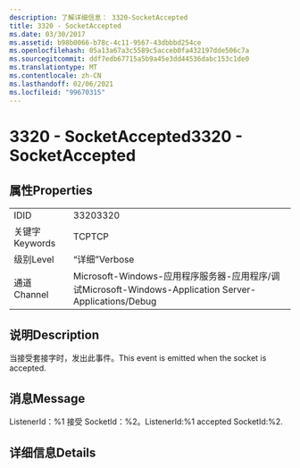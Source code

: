 ```yaml
---
description: 了解详细信息： 3320-SocketAccepted
title: 3320 - SocketAccepted
ms.date: 03/30/2017
ms.assetid: b98b0066-b78c-4c11-9567-43dbbbd254ce
ms.openlocfilehash: 05a13a67a3c5589c5acceb0fa432197dde506c7a
ms.sourcegitcommit: ddf7edb67715a5b9a45e3dd44536dabc153c1de0
ms.translationtype: MT
ms.contentlocale: zh-CN
ms.lasthandoff: 02/06/2021
ms.locfileid: "99670315"
---
```

# <a name="3320---socketaccepted"></a><span data-ttu-id="ea34b-103">3320 - SocketAccepted</span><span class="sxs-lookup"><span data-stu-id="ea34b-103">3320 - SocketAccepted</span></span>

## <a name="properties"></a><span data-ttu-id="ea34b-104">属性</span><span class="sxs-lookup"><span data-stu-id="ea34b-104">Properties</span></span>  
  
|||  
|-|-|  
|<span data-ttu-id="ea34b-105">ID</span><span class="sxs-lookup"><span data-stu-id="ea34b-105">ID</span></span>|<span data-ttu-id="ea34b-106">3320</span><span class="sxs-lookup"><span data-stu-id="ea34b-106">3320</span></span>|  
|<span data-ttu-id="ea34b-107">关键字</span><span class="sxs-lookup"><span data-stu-id="ea34b-107">Keywords</span></span>|<span data-ttu-id="ea34b-108">TCP</span><span class="sxs-lookup"><span data-stu-id="ea34b-108">TCP</span></span>|  
|<span data-ttu-id="ea34b-109">级别</span><span class="sxs-lookup"><span data-stu-id="ea34b-109">Level</span></span>|<span data-ttu-id="ea34b-110">“详细”</span><span class="sxs-lookup"><span data-stu-id="ea34b-110">Verbose</span></span>|  
|<span data-ttu-id="ea34b-111">通道</span><span class="sxs-lookup"><span data-stu-id="ea34b-111">Channel</span></span>|<span data-ttu-id="ea34b-112">Microsoft-Windows-应用程序服务器-应用程序/调试</span><span class="sxs-lookup"><span data-stu-id="ea34b-112">Microsoft-Windows-Application Server-Applications/Debug</span></span>|  
  
## <a name="description"></a><span data-ttu-id="ea34b-113">说明</span><span class="sxs-lookup"><span data-stu-id="ea34b-113">Description</span></span>  

 <span data-ttu-id="ea34b-114">当接受套接字时，发出此事件。</span><span class="sxs-lookup"><span data-stu-id="ea34b-114">This event is emitted when the socket is accepted.</span></span>  
  
## <a name="message"></a><span data-ttu-id="ea34b-115">消息</span><span class="sxs-lookup"><span data-stu-id="ea34b-115">Message</span></span>  

 <span data-ttu-id="ea34b-116">ListenerId：%1 接受 SocketId：%2。</span><span class="sxs-lookup"><span data-stu-id="ea34b-116">ListenerId:%1 accepted SocketId:%2.</span></span>  
  
## <a name="details"></a><span data-ttu-id="ea34b-117">详细信息</span><span class="sxs-lookup"><span data-stu-id="ea34b-117">Details</span></span>
